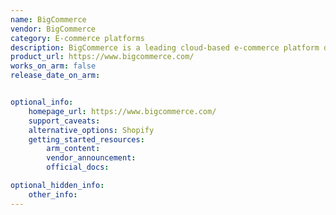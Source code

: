 ```yaml
---
name: BigCommerce
vendor: BigCommerce
category: E-commerce platforms
description: BigCommerce is a leading cloud-based e-commerce platform designed to help businesses of all sizes create, manage, and scale their online stores.
product_url: https://www.bigcommerce.com/
works_on_arm: false
release_date_on_arm: 


optional_info:
    homepage_url: https://www.bigcommerce.com/
    support_caveats:
    alternative_options: Shopify
    getting_started_resources:
        arm_content: 
        vendor_announcement: 
        official_docs: 

optional_hidden_info:
    other_info:
---
```

